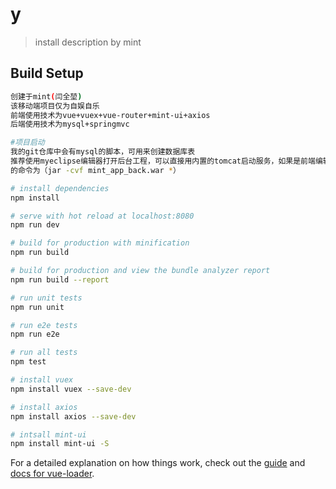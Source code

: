 # y

> install description by mint

## Build Setup

``` bash
创建于mint(闫全堃)
该移动端项目仅为自娱自乐
前端使用技术为vue+vuex+vue-router+mint-ui+axios
后端使用技术为mysql+springmvc

#项目启动
我的git仓库中会有mysql的脚本，可用来创建数据库表
推荐使用myeclipse编辑器打开后台工程，可以直接用内置的tomcat启动服务，如果是前端编辑器，可在我的git上的目录为mintApp\.metadata\.me_tcat\webapps\mint_app_back里cmd打包生产war包，在本地tomcat中运行后台工程，打包war包
的命令为（jar -cvf mint_app_back.war *）

# install dependencies
npm install

# serve with hot reload at localhost:8080
npm run dev

# build for production with minification
npm run build

# build for production and view the bundle analyzer report
npm run build --report

# run unit tests
npm run unit

# run e2e tests
npm run e2e

# run all tests
npm test

# install vuex
npm install vuex --save-dev

# install axios
npm install axios --save-dev

# intsall mint-ui
npm install mint-ui -S
```

For a detailed explanation on how things work, check out the [guide](http://vuejs-templates.github.io/webpack/) and [docs for vue-loader](http://vuejs.github.io/vue-loader).
